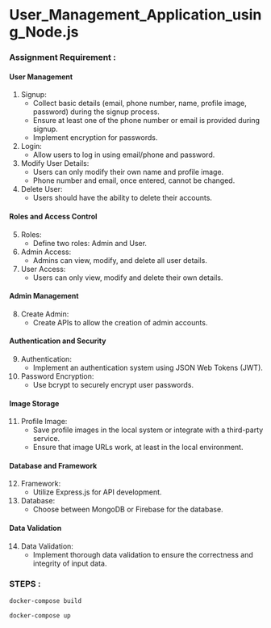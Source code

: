 # User_Management_Application_using_Node.js

### Assignment Requirement :

#### User Management
1. Signup:
   * Collect basic details (email, phone number, name, profile image, password) during the signup process.
   * Ensure at least one of the phone number or email is provided during signup.
   * Implement encryption for passwords.
2. Login:
   * Allow users to log in using email/phone and password.
3. Modify User Details:
   * Users can only modify their own name and profile image.
   * Phone number and email, once entered, cannot be changed.
4. Delete User:
   * Users should have the ability to delete their accounts.
#### Roles and Access Control
5. Roles:
   * Define two roles: Admin and User.
6. Admin Access:
   * Admins can view, modify, and delete all user details.
7. User Access:
   * Users can only view, modify and delete their own details.
#### Admin Management
8. Create Admin:
   * Create APIs to allow the creation of admin accounts.
#### Authentication and Security
9. Authentication:
   * Implement an authentication system using JSON Web Tokens (JWT).
10. Password Encryption:
    * Use bcrypt to securely encrypt user passwords.
#### Image Storage
11. Profile Image:
    * Save profile images in the local system or integrate with a third-party service.
    * Ensure that image URLs work, at least in the local environment.
#### Database and Framework
12. Framework:
    * Utilize Express.js for API development.
13. Database:
    * Choose between MongoDB or Firebase for the database.
#### Data Validation
14. Data Validation:
    * Implement thorough data validation to ensure the correctness and integrity of input data.

### STEPS :
```bash
docker-compose build
```
```bash
docker-compose up
```
